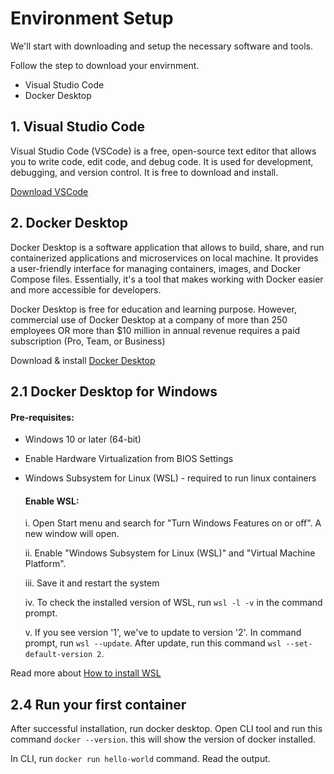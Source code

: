 
# Environment Setup
We'll start with downloading and setup the necessary software and tools.

Follow the step to download your envirnment.

- Visual Studio Code
- Docker Desktop





## 1. Visual Studio Code

Visual Studio Code (VSCode) is a free, open-source text editor that allows you to write code, edit code, and debug code. It is used for development, debugging, and version control. It is free to download and install.

[Download VSCode](https://code.visualstudio.com/download)

## 2. Docker Desktop

Docker Desktop is a software application that allows to build, share, and run containerized applications and microservices on local machine. It provides a user-friendly interface for managing containers, images, and Docker Compose files. Essentially, it's a tool that makes working with Docker easier and more accessible for developers.

Docker Desktop is free for education and learning purpose. However, commercial use of Docker Desktop at a company of more than 250 employees OR more than $10 million in annual revenue requires a paid subscription (Pro, Team, or Business)

Download & install [Docker Desktop](https://www.docker.com/products/docker-desktop/)

## 2.1 Docker Desktop for Windows
#### Pre-requisites:
- Windows 10 or later (64-bit)
- Enable Hardware Virtualization from BIOS Settings
- Windows Subsystem for Linux (WSL) - required to run linux containers
  #### Enable WSL:
  i. Open Start menu and search for "Turn Windows Features on or off". A new window will open.
  
  ii. Enable "Windows Subsystem for Linux (WSL)" and "Virtual Machine Platform".
  
  iii. Save it and restart the system

  iv. To check the installed version of WSL, run `wsl -l -v` in the command prompt.

  v. If you see version '1', we've to update to version '2'. In command prompt, run `wsl --update`. After update, run this command `wsl --set-default-version 2`.

Read more about [How to install WSL](https://learn.microsoft.com/en-us/windows/wsl/install)

## 2.4 Run your first container
After successful installation, run docker desktop. Open CLI tool and run this command `docker --version`. this will show the version of docker installed.

In CLI, run `docker run hello-world` command. Read the output.

